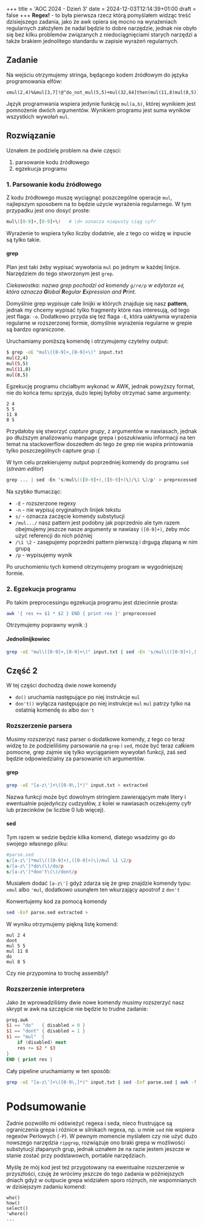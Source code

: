 +++
title = 'AOC 2024 - Dzień 3'
date = 2024-12-03T12:14:39+01:00
draft = false
+++
**Regex!** - to była pierwsza rzecz którą pomyślałem widząc treść dzisiejszego zadania,
jako że awk opiera się mocno na wyrażeniach regularnych założyłem że nadal będzie to
dobre narzędzie, jednak nie obyło się bez kilku problemów związanych z niedociągnięciami
starych narzędzi a także brakiem jednolitego standardu w zapisie wyrażeń regularnych.

## Zadanie
Na wejściu otrzymujemy stringa, będącego kodem źródłowym do języka programowania elfów:
```
xmul(2,4)%&mul[3,7]!@^do_not_mul(5,5)+mul(32,64]then(mul(11,8)mul(8,5))
```
Język programwania wspiera jedynie funkcję `mul(a,b)`, której wynikiem jest pomnożenie
dwóch argumentów. Wynikiem programu jest suma wyników wszystkich wywołań `mul`.

## Rozwiązanie
Uznałem że podzielę problem na dwie częsci:
1. parsowanie kodu źródłowego
2. egzekucja programu

### 1. Parsowanie kodu źródłowego
Z kodu źródłowego muszę wyciągnąć poszczególne operacje `mul`, najlepszym sposobem na to
będzie użycie wyrażenia regularnego. W tym przypadku jest ono dosyć proste:
```awk
mul\([0-9]+,[0-9]+\)   # \d+ oznacza niepusty ciąg cyfr
```
Wyrażenie to wspiera tylko liczby dodatnie, ale z tego co widzę w inpucie są tylko takie.
#### grep
Plan jest taki żeby wypisać wywołania `mul` po jednym w każdej linijce. Narzędziem do tego
stworzonym jest `grep`.

*Ciekawostka: nazwa grep pochodzi od komendy `g/re/p` w edytorze `ed`, która oznacza 
**G**lobal **R**egular **E**xpression and **P**rint.*

Domyślnie grep wypisuje całe linijki w których znajduje się nasz **pattern**, jednak my
chcemy wypisać tylko fragmenty które nas interesują, od tego jest flaga: `-o`. Dodatkowo przyda
się też flaga `-E`, która uaktywnia wyrażenia regularne w rozszerzonej formie, domyślnie
wyrażenia regularne w grepie są bardzo ograniczone.

Uruchamiamy poniższą komendę i otrzymujemy czytelny output:
```bash
$ grep -oE "mul\([0-9]+,[0-9]+\)" input.txt
mul(2,4)
mul(5,5)
mul(11,8)
mul(8,5)
```

Egzekucję programu chciałbym wykonać w AWK, jednak powyższy format, nie do końca temu
sprzyja, dużo lepiej byłoby otrzymać same argumenty:
```
2 4
5 5
11 8
8 5
```
Przydałoby się stworzyć *capture grupy*, z argumentów w nawiasach, jednak po dłuższym
analizowaniu manpage grepa i poszukiwaniu informacji na ten temat na stackoverflow doszedłem
do tego że grep nie wspira printowania tylko poszczególnych capture grup :(

W tym celu przekierujemy output poprzedniej komendy do programu `sed` (*stream editor*)
```awk
grep ... | sed -En 's/mul\(([0-9]+),([0-9]+)\)/\1 \2/p' > preprocessed
```
Na szybko tłumacząc:
- `-E` - rozszerzone regexy
- `-n` - nie wypisuj oryginalnych linijek tekstu
- `s/` - oznacza zaczęcie komendy substytucji
- `/mul.../` nasz pattern jest podobny jak poprzednio ale tym razem obejmujemy jeszcze
nasze argumenty w nawiasy `([0-9]+)`, żeby móc użyć referencji do nich później
- `/\1 \2` - zasępujemy poprzedni pattern pierwszą i drgugą złapaną w nim grupą
- `/p` - wypisujemy wynik

Po uruchomieniu tych komend otrzymujemy program w wygodniejszej formie.

### 2. Egzekucja programu
Po takim preprocessingu egzekucja programu jest dziecinnie prosta:
```bash
awk '{ res += $1 * $2 } END { print res }' preprocessed
```
Otrzymujemy poprawny wynik :)
#### Jednolinijkowiec
```bash
grep -oE "mul\([0-9]+,[0-9]+\)" input.txt | sed -En 's/mul\(([0-9]+),([0-9]+)\)/\1 \2/p' | awk '{res+=$1*$2}END{print res}'
```

## Część 2
W tej części dochodzą dwie nowe komendy
- `do()` uruchamia następujące po niej instrukcje `mul`
- `don't()` wyłącza następujące po niej instrukcje `mul`
`mul` patrzy tylko na ostatnią komendę `do` albo `don't`

### Rozszerzenie parsera
Musimy rozszerzyć nasz parser o dodatkowe komendy, z tego co teraz widzę to że podzieliliśmy 
parsowanie na `grep` i `sed`, może być teraz całḱiem pomocne, grep zajmie się tylko wyciąganiem
wywyołań funkcji, zaś sed będzie odpowiedzialny za parsowanie ich argumentów.
#### grep
```bash
grep -oE "[a-z\']+\([0-9\,]*)" input.txt > extracted
```
Nazwa funkcji może być dowolnym stringiem zawierającym małe litery i ewentualnie pojedyńczy
cudzysłów, z kolei w nawiasach oczekujemy cyfr lub przecinków (w liczbie 0 lub więcej).
#### sed
Tym razem w sedzie będzie kilka komend, dlatego wsadzimy go do swojego własnego pliku:
```sed
#parse.sed
s/[a-z\']*mul\(([0-9]+),([0-9]+)\)/mul \1 \2/p
s/[a-z\']*do\(\)/do/p
s/[a-z\']*don't\(\)/dont/p
```
Musiałem dodać `[a-z\']` gdyż zdarza się że grep znajdzie komendy typu: `xmul` albo `'mul`,
dodatkowo usunąłem ten wkurzający apostrof z `don't`

Konwertujemy kod za pomocą komendy
```bash
sed -Enf parse.sed extracted >
```
W wyniku otrzymujemy piękną listę komend:
```
mul 2 4
dont
mul 5 5
mul 11 8
do
mul 8 5
```

Czy nie przypomina to trochę assembly?

### Rozszerzenie interpretera
Jako że wprowadziliśmy dwie nowe komendy musimy rozszerzyć nasz skrypt w awk na szczęście
nie będzie to trudne zadanie:
```awk
prog.awk
$1 == "do"   { disabled = 0 }
$1 == "dont" { disabled = 1 }
$1 == "mul"  {
    if (disabled) next
    res += $2 * $3
}
END { print res }
```
Cały pipeline uruchamiamy w ten sposób:
```bash
grep -oE "[a-z\']+\([0-9\,]*)" input.txt | sed -Enf parse.sed | awk -f prog.awk
```

# Podsumowanie
Zadnie pozwoliło mi odświeżyć regexa i seda, nieco frustrujące są ograniczenia grepa i 
różnice w silnikach regexa, np. u mnie `sed` nie wspiera regexów Perlowych (`-P`).
W pewnym momencie myślałem czy nie użyć dużo nowszego narzędzia `ripgrep`, rozwiązuje
ono braki grepa w możliwości substytucji złapanych grup, jednak uznałem że na razie jestem
jeszcze w stanie zostać przy podstawowch, portable narzędziach.

Myślę że mój kod jest też przygotowany na ewentualne rozszerzenie w przyszłości, czuję
że wrócimy jeszcze do tego zadania w późniejszych dniach gdyż w outpucie grepa widziałem
sporo różnych, nie wspomnianych w dzisiejszym zadaniu komend:
```
who()
how()
select()
'where()
...
```
